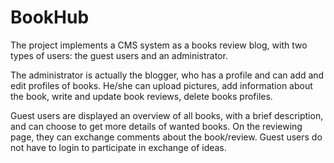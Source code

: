 # BookHub

The project implements a CMS system as a books review blog, with two types of users:
the guest users and an administrator.

The administrator is actually the blogger, who has a profile and can add and edit profiles of books.
He/she can upload pictures, add information about the book, write and update book reviews, delete books profiles. 

Guest users are displayed an overview of all books, with a brief description, and can choose to get 
more details of wanted books. On the reviewing page, they can exchange comments about the book/review.
Guest users do not have to login to participate in exchange of ideas.
